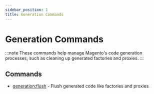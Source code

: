 ```yaml
---
sidebar_position: 1
title: Generation Commands
---
```


# Generation Commands

:::note
These commands help manage Magento's code generation processes, such as cleaning up generated factories and proxies.
:::

## Commands

- [generation:flush](./generation-flush-command.md) - Flush generated code like factories and proxies
